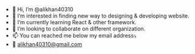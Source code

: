- 👋 Hi, I’m @alikhan40310
- 👀 I’m interested in finding new way to designing & developing website.
- 🌱 I’m currently learning React & other framework.
- 💞️ I’m looking to collaborate on different organization.
- 📫 You can reached me below my email address⤵️
- 📩 alikhan40310@gmail.com

<!---
alikhan40310/alikhan40310 is a ✨ special ✨ repository because its `README.md` (this file) appears on your GitHub profile.
You can click the Preview link to take a look at your changes.
--->
